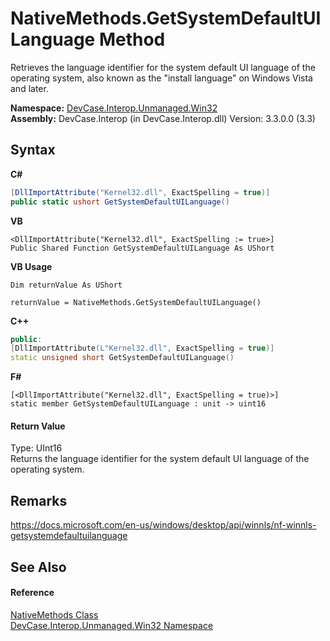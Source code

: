 # NativeMethods.GetSystemDefaultUILanguage Method 
 

Retrieves the language identifier for the system default UI language of the operating system, also known as the "install language" on Windows Vista and later.

**Namespace:**&nbsp;<a href="N_DevCase_Interop_Unmanaged_Win32">DevCase.Interop.Unmanaged.Win32</a><br />**Assembly:**&nbsp;DevCase.Interop (in DevCase.Interop.dll) Version: 3.3.0.0 (3.3)

## Syntax

**C#**<br />
``` C#
[DllImportAttribute("Kernel32.dll", ExactSpelling = true)]
public static ushort GetSystemDefaultUILanguage()
```

**VB**<br />
``` VB
<DllImportAttribute("Kernel32.dll", ExactSpelling := true>]
Public Shared Function GetSystemDefaultUILanguage As UShort
```

**VB Usage**<br />
``` VB Usage
Dim returnValue As UShort

returnValue = NativeMethods.GetSystemDefaultUILanguage()
```

**C++**<br />
``` C++
public:
[DllImportAttribute(L"Kernel32.dll", ExactSpelling = true)]
static unsigned short GetSystemDefaultUILanguage()
```

**F#**<br />
``` F#
[<DllImportAttribute("Kernel32.dll", ExactSpelling = true)>]
static member GetSystemDefaultUILanguage : unit -> uint16 

```


#### Return Value
Type: UInt16<br />Returns the language identifier for the system default UI language of the operating system.

## Remarks
<a href="https://docs.microsoft.com/en-us/windows/desktop/api/winnls/nf-winnls-getsystemdefaultuilanguage" target="_blank">https://docs.microsoft.com/en-us/windows/desktop/api/winnls/nf-winnls-getsystemdefaultuilanguage</a>

## See Also


#### Reference
<a href="T_DevCase_Interop_Unmanaged_Win32_NativeMethods">NativeMethods Class</a><br /><a href="N_DevCase_Interop_Unmanaged_Win32">DevCase.Interop.Unmanaged.Win32 Namespace</a><br />